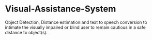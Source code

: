 # Visual-Assistance-System
Object Detection, Distance estimation and text to speech conversion to intimate the visually impaired or blind user to remain cautious in a safe distance to object(s).
